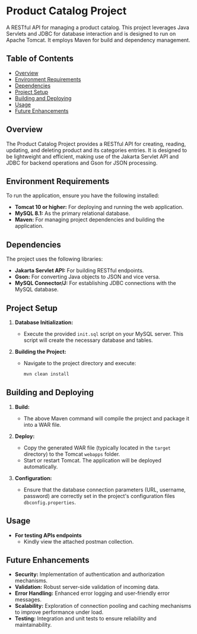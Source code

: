 # Product Catalog Project

A RESTful API for managing a product catalog. This project leverages Java Servlets and JDBC for database interaction and is designed to run on Apache Tomcat. It employs Maven for build and dependency management.

## Table of Contents

- [Overview](#overview)
- [Environment Requirements](#environment-requirements)
- [Dependencies](#dependencies)
- [Project Setup](#project-setup)
- [Building and Deploying](#building-and-deploying)
- [Usage](#usage)
- [Future Enhancements](#future-enhancements)

## Overview

The Product Catalog Project provides a RESTful API for creating, reading, updating, and deleting product and its categories entries. It is designed to be lightweight and efficient, making use of the Jakarta Servlet API and JDBC for backend operations and Gson for JSON processing.

## Environment Requirements

To run the application, ensure you have the following installed:

- **Tomcat 10 or higher:** For deploying and running the web application.
- **MySQL 8.1:** As the primary relational database.
- **Maven:** For managing project dependencies and building the application.

## Dependencies

The project uses the following libraries:

- **Jakarta Servlet API:** For building RESTful endpoints.
- **Gson:** For converting Java objects to JSON and vice versa.
- **MySQL Connector/J:** For establishing JDBC connections with the MySQL database.

## Project Setup

1. **Database Initialization:**
   - Execute the provided `init.sql` script on your MySQL server. This script will create the necessary database and tables.

2. **Building the Project:**
   - Navigate to the project directory and execute:

     ```sh
     mvn clean install
     ```

## Building and Deploying

1. **Build:**
   - The above Maven command will compile the project and package it into a WAR file.

2. **Deploy:**
   - Copy the generated WAR file (typically located in the `target` directory) to the Tomcat `webapps` folder.
   - Start or restart Tomcat. The application will be deployed automatically.

3. **Configuration:**
   - Ensure that the database connection parameters (URL, username, password) are correctly set in the project's configuration files `dbconfig.properties`.

## Usage

- **For testing APIs endpoints**
  - Kindly view the attached postman collection.

## Future Enhancements

- **Security:** Implementation of authentication and authorization mechanisms.
- **Validation:** Robust server-side validation of incoming data.
- **Error Handling:** Enhanced error logging and user-friendly error messages.
- **Scalability:** Exploration of connection pooling and caching mechanisms to improve performance under load.
- **Testing:** Integration and unit tests to ensure reliability and maintainability.
